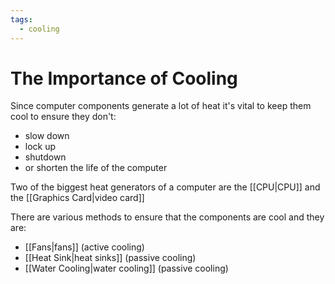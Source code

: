 ```yaml
---
tags:
  - cooling
---
```

# The Importance of Cooling

Since computer components generate a lot of heat it's vital to keep them cool to ensure they don't:

- slow down
- lock up
- shutdown
- or shorten the life of the computer

Two of the biggest heat generators of a computer are the [[CPU|CPU]] and the [[Graphics Card|video card]]

There are various methods to ensure that the components are cool and they are:

- [[Fans|fans]] (active cooling)
- [[Heat Sink|heat sinks]] (passive cooling)
- [[Water Cooling|water cooling]] (passive cooling)
